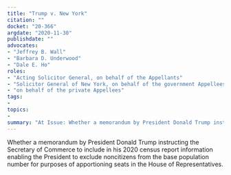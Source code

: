 ```yaml
---
title: "Trump v. New York"
citation: ""
docket: "20-366"
argdate: "2020-11-30"
publishdate: ""
advocates:
- "Jeffrey B. Wall"
- "Barbara D. Underwood"
- "Dale E. Ho"
roles:
- "Acting Solicitor General, on behalf of the Appellants"
- "Solicitor General of New York, on behalf of the government Appellees"
- "on behalf of the private Appellees"
tags:
- 
topics:
- 
summary: "At Issue: Whether a memorandum by President Donald Trump instructing the Secretary of Commerce to include in his 2020 census report information enabling the President to exclude noncitizens from the base population number for purposes of apportioning seats in the House of Representatives."
---
```

Whether a memorandum by President Donald Trump instructing the Secretary of Commerce to include in his 2020 census report information enabling the President to exclude noncitizens from the base population number for purposes of apportioning seats in the House of Representatives.